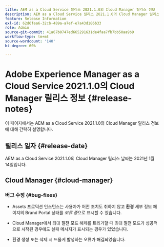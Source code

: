 ```yaml
---
title: AEM as a Cloud Service 릴리스 2021.1.0의 Cloud Manager 릴리스 정보
description: AEM as a Cloud Service 릴리스 2021.1.0의 Cloud Manager 릴리스 정보
feature: Release Information
exl-id: 62d6fea6-32cb-489a-a7ef-e7a43d186b33
role: Admin
source-git-commit: 41a67b0747ed665291631de4faa7fb7bb50aa9b9
workflow-type: tm+mt
source-wordcount: '140'
ht-degree: 60%

---
```


# Adobe Experience Manager as a Cloud Service 2021.1.0의 Cloud Manager 릴리스 정보 {#release-notes}

이 페이지에서는 AEM as a Cloud Service 2021.1.0의 Cloud Manager 릴리스 정보에 대해 간략히 설명합니다.

## 릴리스 일자 {#release-date}

AEM as a Cloud Service 2021.1.0의 Cloud Manager 릴리스 날짜는 2021년 1월 14일입니다.

## Cloud Manager {#cloud-manager}

### 버그 수정 {#bug-fixes}

* Assets 프로덕션 인스턴스는 사용자가 어떤 조치도 취하지 않고 **환경** 세부 정보 페이지의 Brand Portal 상태를 *보류 중*&#x200B;으로 표시할 수 있습니다.

* Cloud Manager에서 최대 절전 모드 해제를 트리거할 때 최대 절전 모드가 성공적으로 시작된 경우에도 실패 메시지가 표시되는 경우가 있었습니다.

* 환경 생성 또는 삭제 시 드물게 발생하는 오류가 해결되었습니다.

